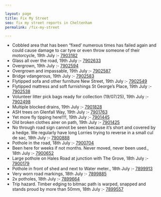 ```yaml
---

layout: page
title: Fix My Street
seo: fix my street reports in Cheltenham
permalink: /fix-my-street

---
```


<!-- fix_marker starts -->

- Cobbled area that has been “fixed’ numerous times has failed again and could cause damage to car tyre or even throw someone of their motorcycle, 19th July :- [7903182](https://www.fixmystreet.com/report/7903182)
- Glass all over the road, 19th July :- [7902633](https://www.fixmystreet.com/report/7902633)
- Overgrown, 19th July :- [7902594](https://www.fixmystreet.com/report/7902594)
- Overgrown and impassable, 19th July :- [7902587](https://www.fixmystreet.com/report/7902587)
- Bridge vdangerous, 19th July :- [7902583](https://www.fixmystreet.com/report/7902583)
- Flytipped sofa and other furniture New Street, 19th July :- [7902549](https://www.fixmystreet.com/report/7902549)
- Flytipped mattress and soft furnishings St George’s Place, 19th July :- [7902538](https://www.fixmystreet.com/report/7902538)
- Volunteer litter pick bags ready for collection (19/07/25), 19th July :- [7902498](https://www.fixmystreet.com/report/7902498)
- Multiple blocked drains, 19th July :- [7901828](https://www.fixmystreet.com/report/7901828)
- ASH trees on Glenfall Way, 19th July :- [7901763](https://www.fixmystreet.com/report/7901763)
- Yet more fly tipping here!!!!, 19th July :- [7901445](https://www.fixmystreet.com/report/7901445)
- Old broken clothes airer on path, 19th July :- [7901425](https://www.fixmystreet.com/report/7901425)
- No through road sign cannot be seen because it’s short and covered by a hedge. We regularly have long Lorries trying to reverse in a small cul de sac, 18th July :- [7900888](https://www.fixmystreet.com/report/7900888)
- Pothole in the road, 18th July :- [7900704](https://www.fixmystreet.com/report/7900704)
- Been here for weeks if not months. Never moved, never been used., 18th July :- [7900652](https://www.fixmystreet.com/report/7900652)
- Large pothole on Hales Road at junction with The Grove, 18th July :- [7900179](https://www.fixmystreet.com/report/7900179)
- Pothole in front of shed and next to Water meter., 18th July :- [7899913](https://www.fixmystreet.com/report/7899913)
- Very worn road markings, 18th July :- [7899885](https://www.fixmystreet.com/report/7899885)
- 2x potholes, 18th July :- [7899664](https://www.fixmystreet.com/report/7899664)
- Trip hazard. Timber edging to bitmac path is warped, snapped and stands proud by more than 50mm, 18th July :- [7899557](https://www.fixmystreet.com/report/7899557)

<!-- fix_marker ends -->